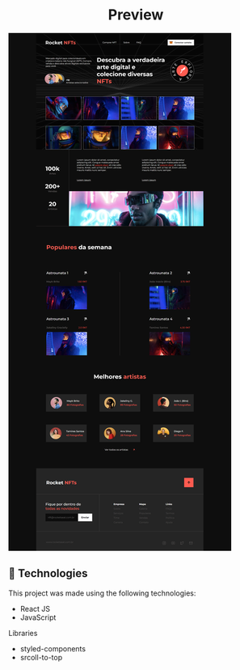 <div align="center"><h1>Preview</h1></div>

<img src="public/assets/preview-image.png" alt="preview-image"/>

## 🚀  Technologies

This project was made using the following technologies:

-   React JS
-   JavaScript

Libraries

-   styled-components
-   srcoll-to-top
